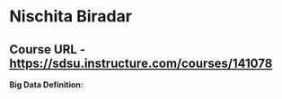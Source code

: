 # Nischita Biradar
## Course URL - https://sdsu.instructure.com/courses/141078
**Big Data Definition:**
